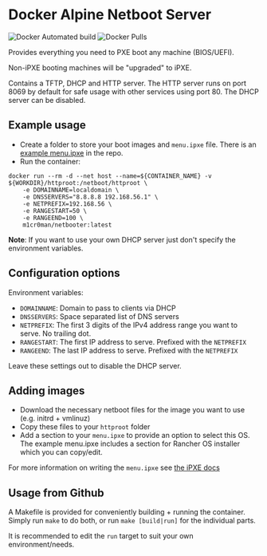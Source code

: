 # Docker Alpine Netboot Server

![Docker Automated build](https://img.shields.io/docker/automated/m1cr0man/netbooter.svg)
![Docker Pulls](https://img.shields.io/docker/pulls/m1cr0man/netbooter.svg)

Provides everything you need to PXE boot any machine (BIOS/UEFI).

Non-iPXE booting machines will be "upgraded" to iPXE.

Contains a TFTP, DHCP and HTTP server. The HTTP server runs on port 8069
by default for safe usage with other services using port 80. The DHCP server
can be disabled.

## Example usage

- Create a folder to store your boot images and `menu.ipxe` file. There is
an [example menu.ipxe](https://github.com/m1cr0man/docker-netbooter/blob/master/httproot/menu.ipxe) in the repo.
- Run the container:

```
docker run --rm -d --net host --name=${CONTAINER_NAME} -v ${WORKDIR}/httproot:/netboot/httproot \
	-e DOMAINNAME=localdomain \
	-e DNSSERVERS="8.8.8.8 192.168.56.1" \
	-e NETPREFIX=192.168.56 \
	-e RANGESTART=50 \
	-e RANGEEND=100 \
	m1cr0man/netbooter:latest
```

**Note**: If you want to use your own DHCP server just don't specify the environment variables.

## Configuration options

Environment variables:

- `DOMAINNAME`: Domain to pass to clients via DHCP
- `DNSSERVERS`: Space separated list of DNS servers
- `NETPREFIX`: The first 3 digits of the IPv4 address range you want to serve. No trailing dot.
- `RANGESTART`: The first IP address to serve. Prefixed with the `NETPREFIX`
- `RANGEEND`: The last IP address to serve. Prefixed with the `NETPREFIX`

Leave these settings out to disable the DHCP server.

## Adding images

- Download the necessary netboot files for the image you want to use (e.g. initrd + vmlinuz)
- Copy these files to your `httproot` folder
- Add a section to your `menu.ipxe` to provide an option to select this OS. The example
menu.ipxe includes a section for Rancher OS installer which you can copy/edit.

For more information on writing the `menu.ipxe` see [the iPXE docs](https://ipxe.org/scripting)

## Usage from Github

A Makefile is provided for conveniently building + running the container.
Simply run `make` to do both, or run `make [build|run]` for the individual parts.

It is recommended to edit the `run` target to suit your own environment/needs.

